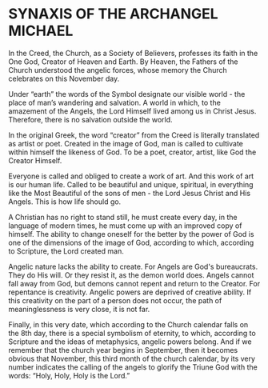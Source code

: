 # SYNAXIS OF THE ARCHANGEL MICHAEL

In the Creed, the Church, as a Society of Believers, professes its faith in the One God, Creator of Heaven and Earth. By Heaven, the Fathers of the Church understood the angelic forces, whose memory the Church celebrates on this November day.

Under “earth” the words of the Symbol designate our visible world - the place of man’s wandering and salvation. A world in which, to the amazement of the Angels, the Lord Himself lived among us in Christ Jesus. Therefore, there is no salvation outside the world.

In the original Greek, the word “creator” from the Creed is literally translated as artist or poet. Created in the image of God, man is called to cultivate within himself the likeness of God. To be a poet, creator, artist, like God the Creator Himself.

Everyone is called and obliged to create a work of art. And this work of art is our human life. Called to be beautiful and unique, spiritual, in everything like the Most Beautiful of the sons of men - the Lord Jesus Christ and His Angels. This is how life should go.

A Christian has no right to stand still, he must create every day, in the language of modern times, he must come up with an improved copy of himself. The ability to change oneself for the better by the power of God is one of the dimensions of the image of God, according to which, according to Scripture, the Lord created man.

Angelic nature lacks the ability to create. For Angels are God's bureaucrats. They do His will. Or they resist it, as the demon world does. Angels cannot fall away from God, but demons cannot repent and return to the Creator. For repentance is creativity. Angelic powers are deprived of creative ability. If this creativity on the part of a person does not occur, the path of meaninglessness is very close, it is not far.

Finally, in this very date, which according to the Church calendar falls on the 8th day, there is a special symbolism of eternity, to which, according to Scripture and the ideas of metaphysics, angelic powers belong. And if we remember that the church year begins in September, then it becomes obvious that November, this third month of the church calendar, by its very number indicates the calling of the angels to glorify the Triune God with the words: “Holy, Holy, Holy is the Lord.”
